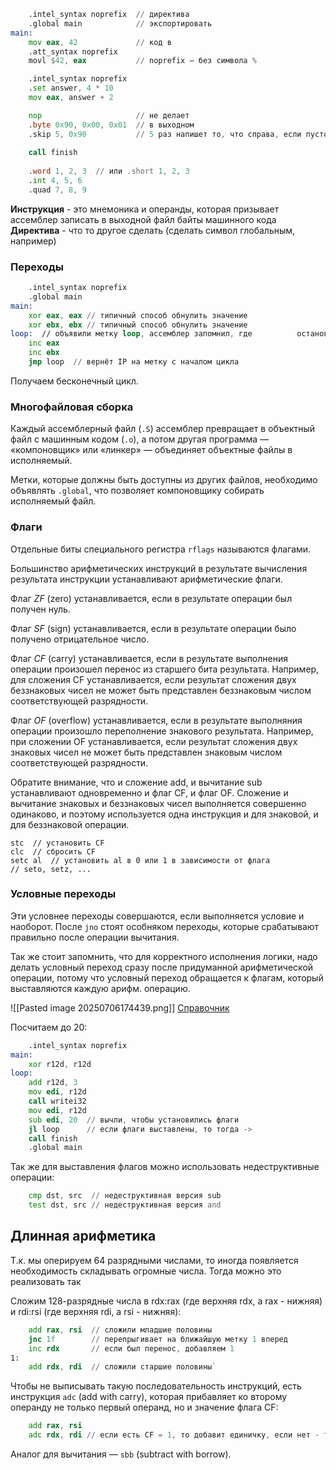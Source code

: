 ```asm
    .intel_syntax noprefix  // директива                                     перевода                                      синтаксиса на                                 Intel
    .global main            // экспортировать                                символ main
main:
    mov eax, 42             // код в                                        синтаксисе Intel
    .att_syntax noprefix
    movl $42, eax           // noprefix — без символа %                                                                 // перед                                         операндами-                                    регистрами

    .intel_syntax noprefix
    .set answer, 4 * 10
    mov eax, answer + 2

    nop                     // не делает                                     ничего,                                   запишет кодировку 
    .byte 0x90, 0x00, 0x01  // в выходном                                    файле запишет                                 эти байты 
    .skip 5, 0x90           // 5 раз напишет то, что справа, если пустота, то пишет нули
    
    call finish
	
    .word 1, 2, 3  // или .short 1, 2, 3
    .int 4, 5, 6
    .quad 7, 8, 9
```

**Инструкция** - это мнемоника и операнды, которая призывает ассемблер записать в выходной файл байты машинного кода
**Директива** - что то другое сделать (сделать символ глобальным, например)
### Переходы
```asm
    .intel_syntax noprefix
    .global main
main:
    xor eax, eax // типичный способ обнулить значение 
    xor ebx, ebx // типичный способ обнулить значение
loop:  // объявили метку loop, ассемблер запомнил, где          остановился, asm запомнил, где он остановился
    inc eax
    inc ebx
    jmp loop  // вернёт IP на метку с началом цикла
```
Получаем бесконечный цикл. 
### Многофайловая сборка
Каждый ассемблерный файл (`.S`) ассемблер превращает в объектный файл с машинным кодом (`.o`), а потом другая программа — «компоновщик» или «линкер» — объединяет объектные файлы в исполняемый. 

Метки, которые должны быть доступны из других файлов, необходимо объявлять `.global`, что позволяет компоновщику собирать исполняемый файл.
### Флаги
Отдельные биты специального регистра `rflags` называются флагами. 

Большинство арифметических инструкций в результате вычисления результата инструкции устанавливают арифметические флаги.

Флаг _ZF_ (zero) устанавливается, если в результате операции был получен нуль.

Флаг _SF_ (sign) устанавливается, если в результате операции было получено отрицательное число.

Флаг _CF_ (carry) устанавливается, если в результате выполнения операции произошел перенос из старшего бита результата. Например, для сложения CF устанавливается, если результат сложения двух беззнаковых чисел не может быть представлен беззнаковым числом соответствующей разрядности.

Флаг _OF_ (overflow) устанавливается, если в результате выполняния операции произошло переполнение знакового результата. Например, при сложении OF устанавливается, если результат сложения двух знаковых чисел не может быть представлен знаковым числом соответствующей разрядности.

Обратите внимание, что и сложение add, и вычитание sub устанавливают одновременно и флаг CF, и флаг OF. Сложение и вычитание знаковых и беззнаковых чисел выполняется совершенно одинаково, и поэтому используется одна инструкция и для знаковой, и для беззнаковой операции.

```Assembler
stc  // установить CF
clc  // сбросить CF
setc al  // установить al в 0 или 1 в зависимости от флага
// seto, setz, ...
```
### Условные переходы
Эти условнее переходы совершаются, если выполняется условие и наоборот. После `jno` стоят особняком переходы, которые срабатывают правильно после операции вычитания. 

Так же стоит запомнить, что для корректного исполнения логики, надо делать условный переход сразу после придуманной арифметической операции, потому что условный переход обращается к флагам, который выставляются каждую арифм. операцию.

![[Pasted image 20250706174439.png]]
[Справочник](https://www.felixcloutier.com/x86/jcc)

Посчитаем до 20:
```asm
    .intel_syntax noprefix
main:
    xor r12d, r12d
loop:
    add r12d, 3
    mov edi, r12d
    call writei32
    mov edi, r12d
    sub edi, 20  // вычли, чтобы установились флаги
    jl loop      // если флаги выставлены, то тогда ->
    call finish
    .global main
```

Так же для выставления флагов можно использовать недеструктивные операции:

```asm
    cmp dst, src  // недеструктивная версия sub
    test dst, src // недеструктивная версия and
```
## Длинная арифметика
Т.к. мы оперируем 64 разрядными числами, то иногда появляется необходимость складывать огромные числа. Тогда можно это реализовать так

Сложим 128-разрядные числа в rdx:rax (где верхняя rdx, a rax - нижняя) и rdi:rsi (где верхняя rdi, a rsi - нижняя):

```asm
	add rax, rsi  // сложили младшие половины
	jnc 1f        // перепрыгивает на ближайшую метку 1 вперед
	inc rdx       // если был перенос, добавляем 1 
1:     
	add rdx, rdi  // сложили старшие половины`
```

Чтобы не выписывать такую последовательность инструкций, есть инструкция `adc` (add with carry), которая прибавляет ко второму операнду не только первый операнд, но и значение флага CF:

```asm
    add rax, rsi     
    adc rdx, rdi // если есть CF = 1, то добавит единичку, если нет - то нет
```

Аналог для вычитания — `sbb` (subtract with borrow).